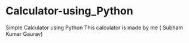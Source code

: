# Calculator-using_Python
Simple Calculator using Python
This calculator is made by me ( Subham Kumar Gaurav) 
